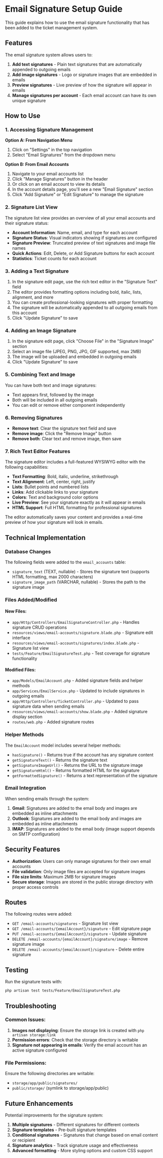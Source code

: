 # Email Signature Setup Guide

This guide explains how to use the email signature functionality that has been added to the ticket management system.

## Features

The email signature system allows users to:

1. **Add text signatures** - Plain text signatures that are automatically appended to outgoing emails
2. **Add image signatures** - Logo or signature images that are embedded in emails
3. **Preview signatures** - Live preview of how the signature will appear in emails
4. **Manage signatures per account** - Each email account can have its own unique signature

## How to Use

### 1. Accessing Signature Management

**Option A: From Navigation Menu**

1. Click on "Settings" in the top navigation
2. Select "Email Signatures" from the dropdown menu

**Option B: From Email Accounts**

1. Navigate to your email accounts list
2. Click "Manage Signatures" button in the header
3. Or click on an email account to view its details
4. In the account details page, you'll see a new "Email Signature" section
5. Click "Add Signature" or "Edit Signature" to manage the signature

### 2. Signature List View

The signature list view provides an overview of all your email accounts and their signature status:

-   **Account Information**: Name, email, and type for each account
-   **Signature Status**: Visual indicators showing if signatures are configured
-   **Signature Preview**: Truncated preview of text signatures and image file names
-   **Quick Actions**: Edit, Delete, or Add Signature buttons for each account
-   **Statistics**: Ticket counts for each account

### 3. Adding a Text Signature

1. In the signature edit page, use the rich text editor in the "Signature Text" field
2. The editor provides formatting options including bold, italic, lists, alignment, and more
3. You can create professional-looking signatures with proper formatting
4. The signature will be automatically appended to all outgoing emails from this account
5. Click "Update Signature" to save

### 4. Adding an Image Signature

1. In the signature edit page, click "Choose File" in the "Signature Image" section
2. Select an image file (JPEG, PNG, JPG, GIF supported, max 2MB)
3. The image will be uploaded and embedded in outgoing emails
4. Click "Update Signature" to save

### 5. Combining Text and Image

You can have both text and image signatures:

-   Text appears first, followed by the image
-   Both will be included in all outgoing emails
-   You can edit or remove either component independently

### 6. Removing Signatures

-   **Remove text**: Clear the signature text field and save
-   **Remove image**: Click the "Remove Image" button
-   **Remove both**: Clear text and remove image, then save

### 7. Rich Text Editor Features

The signature editor includes a full-featured WYSIWYG editor with the following capabilities:

-   **Text Formatting**: Bold, italic, underline, strikethrough
-   **Text Alignment**: Left, center, right, justify
-   **Lists**: Bullet points and numbered lists
-   **Links**: Add clickable links to your signature
-   **Colors**: Text and background color options
-   **Live Preview**: See your signature exactly as it will appear in emails
-   **HTML Support**: Full HTML formatting for professional signatures

The editor automatically saves your content and provides a real-time preview of how your signature will look in emails.

## Technical Implementation

### Database Changes

The following fields were added to the `email_accounts` table:

-   `signature_text` (TEXT, nullable) - Stores the signature text (supports HTML formatting, max 2000 characters)
-   `signature_image_path` (VARCHAR, nullable) - Stores the path to the signature image

### Files Added/Modified

#### New Files:

-   `app/Http/Controllers/EmailSignatureController.php` - Handles signature CRUD operations
-   `resources/views/email-accounts/signature.blade.php` - Signature edit interface
-   `resources/views/email-accounts/signatures/index.blade.php` - Signature list view
-   `tests/Feature/EmailSignatureTest.php` - Test coverage for signature functionality

#### Modified Files:

-   `app/Models/EmailAccount.php` - Added signature fields and helper methods
-   `app/Services/EmailService.php` - Updated to include signatures in outgoing emails
-   `app/Http/Controllers/TicketController.php` - Updated to pass signature data when sending emails
-   `resources/views/email-accounts/show.blade.php` - Added signature display section
-   `routes/web.php` - Added signature routes

### Helper Methods

The `EmailAccount` model includes several helper methods:

-   `hasSignature()` - Returns true if the account has any signature content
-   `getSignatureText()` - Returns the signature text
-   `getSignatureImageUrl()` - Returns the URL to the signature image
-   `getSignatureHtml()` - Returns formatted HTML for the signature
-   `getFormattedSignature()` - Returns a text representation of the signature

### Email Integration

When sending emails through the system:

1. **Gmail**: Signatures are added to the email body and images are embedded as inline attachments
2. **Outlook**: Signatures are added to the email body and images are embedded as inline attachments
3. **IMAP**: Signatures are added to the email body (image support depends on SMTP configuration)

## Security Features

-   **Authorization**: Users can only manage signatures for their own email accounts
-   **File validation**: Only image files are accepted for signature images
-   **File size limits**: Maximum 2MB for signature images
-   **Secure storage**: Images are stored in the public storage directory with proper access controls

## Routes

The following routes were added:

-   `GET /email-accounts/signatures` - Signature list view
-   `GET /email-accounts/{emailAccount}/signature` - Edit signature page
-   `PUT /email-accounts/{emailAccount}/signature` - Update signature
-   `DELETE /email-accounts/{emailAccount}/signature/image` - Remove signature image
-   `DELETE /email-accounts/{emailAccount}/signature` - Delete entire signature

## Testing

Run the signature tests with:

```bash
php artisan test tests/Feature/EmailSignatureTest.php
```

## Troubleshooting

### Common Issues:

1. **Images not displaying**: Ensure the storage link is created with `php artisan storage:link`
2. **Permission errors**: Check that the storage directory is writable
3. **Signature not appearing in emails**: Verify the email account has an active signature configured

### File Permissions:

Ensure the following directories are writable:

-   `storage/app/public/signatures/`
-   `public/storage/` (symlink to storage/app/public)

## Future Enhancements

Potential improvements for the signature system:

1. **Multiple signatures** - Different signatures for different contexts
2. **Signature templates** - Pre-built signature templates
3. **Conditional signatures** - Signatures that change based on email content or recipient
4. **Signature analytics** - Track signature usage and effectiveness
5. **Advanced formatting** - More styling options and custom CSS support
